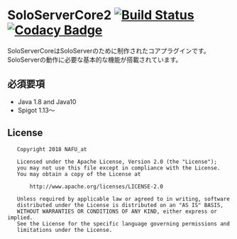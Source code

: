 # SoloServerCore2 [![Build Status](https://travis-ci.org/nafu-at/SoloServerCore2.svg?branch=master)](https://travis-ci.org/nafu-at/SoloServerCore2) [![Codacy Badge](https://api.codacy.com/project/badge/Grade/f16426a1edf24cc187a136897fdf9cf9)](https://www.codacy.com/project/NAFU_at/SoloServerCore2/dashboard?utm_source=github.com&amp;utm_medium=referral&amp;utm_content=nafu-at/SoloServerCore2&amp;utm_campaign=Badge_Grade_Dashboard)
SoloServerCoreはSoloServerのために制作されたコアプラグインです。  
SoloServerの動作に必要な基本的な機能が搭載されています。

## 必須要項
- Java 1.8 and Java10
- Spigot 1.13～

## License
```
   Copyright 2018 NAFU_at

   Licensed under the Apache License, Version 2.0 (the "License");
   you may not use this file except in compliance with the License.
   You may obtain a copy of the License at

       http://www.apache.org/licenses/LICENSE-2.0

   Unless required by applicable law or agreed to in writing, software
   distributed under the License is distributed on an "AS IS" BASIS,
   WITHOUT WARRANTIES OR CONDITIONS OF ANY KIND, either express or implied.
   See the License for the specific language governing permissions and
   limitations under the License.
```
